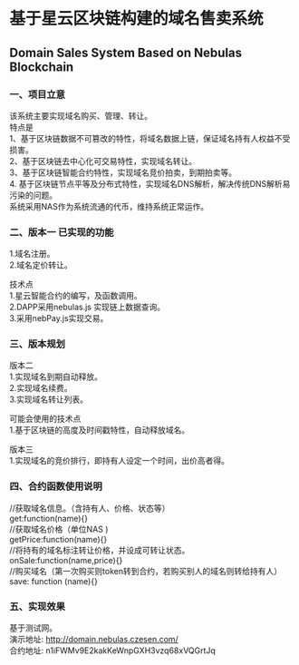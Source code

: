 # 基于星云区块链构建的域名售卖系统
## Domain Sales System Based on  Nebulas Blockchain

### 一、项目立意 
该系统主要实现域名购买、管理、转让。</br>
特点是</br>
1、基于区块链数据不可篡改的特性，将域名数据上链，保证域名持有人权益不受损害。</br>
2、基于区块链去中心化可交易特性，实现域名转让。</br>
3、基于区块链智能合约特性，实现域名竞价拍卖，到期拍卖等。</br>
4. 基于区块链节点平等及分布式特性，实现域名DNS解析，解决传统DNS解析易污染的问题。</br>
系统采用NAS作为系统流通的代币，维持系统正常运作。</br>

### 二、版本一 已实现的功能
1.域名注册。</br>
2.域名定价转让。</br>

技术点</br>
1.星云智能合约的编写，及函数调用。</br>
2.DAPP采用nebulas.js 实现链上数据查询。</br>
3.采用nebPay.js实现交易。</br>

### 三、版本规划
版本二 </br>
1.实现域名到期自动释放。</br>
2.实现域名续费。</br>
3.实现域名转让列表。</br>

可能会使用的技术点</br>
1.基于区块链的高度及时间戳特性，自动释放域名。</br>

版本三 </br>
1.实现域名的竞价排行，即持有人设定一个时间，出价高者得。</br>

### 四、合约函数使用说明
//获取域名信息。（含持有人、价格、状态等）</br>
get:function(name){}</br>
//获取域名价格（单位NAS )  </br>
getPrice:function(name){}</br>
//将持有的域名标注转让价格，并设成可转让状态。</br>
onSale:function(name,price){}</br>
//购买域名（第一次购买则token转到合约，若购买别人的域名则转给持有人）</br>
save: function (name){}</br>

### 五、实现效果
基于测试网。</br>
演示地址: http://domain.nebulas.czesen.com/</br>
合约地址: n1iFWMv9E2kakKeWnpGXH3vzq68xVQGrtJq</br>
